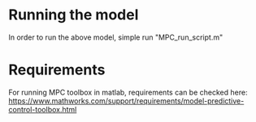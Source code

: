 # Running the model
In order to run the above model, simple run "MPC_run_script.m"

# Requirements
For running MPC toolbox in matlab, requirements can be checked here: https://www.mathworks.com/support/requirements/model-predictive-control-toolbox.html
